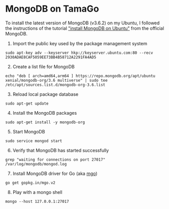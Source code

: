# MongoDB on TamaGo


To install the latest version of MongoDB (v3.6.2) on my Ubuntu, I followed the instructions of the tutorial 
["install MongoDB on Ubuntu"](https://docs.mongodb.com/manual/tutorial/install-mongodb-on-ubuntu/) from the official 
MongoDB.



1. Import the public key used by the package management system
 

```
sudo apt-key adv --keyserver hkp://keyserver.ubuntu.com:80 --recv 2930ADAE8CAF5059EE73BB4B58712A2291FA4AD5
```

2. Create a list file for MongoDB

```
echo "deb [ arch=amd64,arm64 ] https://repo.mongodb.org/apt/ubuntu xenial/mongodb-org/3.6 multiverse" | sudo tee /etc/apt/sources.list.d/mongodb-org-3.6.list
```

3. Reload local package database

```
sudo apt-get update
```


4. Install the MongoDB packages

```
sudo apt-get install -y mongodb-org
```

5. Start MongoDB

```
sudo service mongod start
```

6. Verify that MongoDB has started successfully

```
grep "waiting for connections on port 27017" /var/log/mongodb/mongod.log
```

7. Install MongoDB driver for Go (aka [mgo](https://labix.org/mgo))

```
go get gopkg.in/mgo.v2
```

8. Play with a mongo shell 

```
mongo --host 127.0.0.1:27017
```